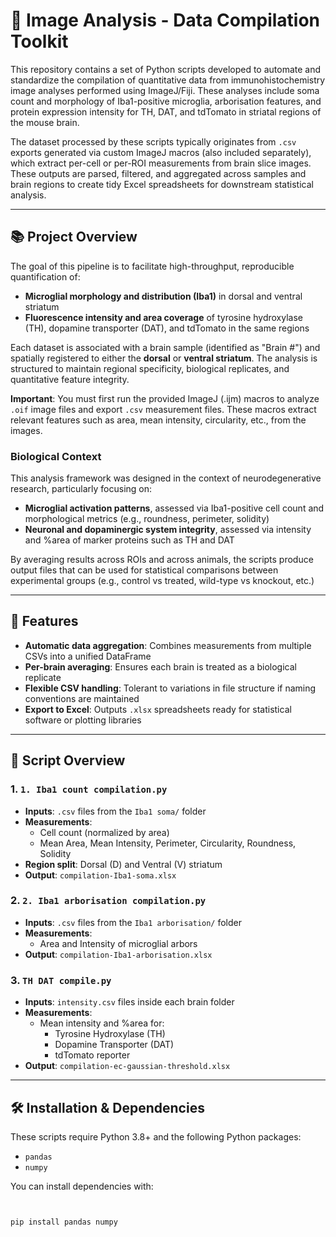 # 🧪 Image Analysis - Data Compilation Toolkit

This repository contains a set of Python scripts developed to automate and standardize the compilation of quantitative data from immunohistochemistry image analyses performed using ImageJ/Fiji. These analyses include soma count and morphology of Iba1-positive microglia, arborisation features, and protein expression intensity for TH, DAT, and tdTomato in striatal regions of the mouse brain.

The dataset processed by these scripts typically originates from `.csv` exports generated via custom ImageJ macros (also included separately), which extract per-cell or per-ROI measurements from brain slice images. These outputs are parsed, filtered, and aggregated across samples and brain regions to create tidy Excel spreadsheets for downstream statistical analysis.

---

## 📚 Project Overview

The goal of this pipeline is to facilitate high-throughput, reproducible quantification of:
- **Microglial morphology and distribution (Iba1)** in dorsal and ventral striatum
- **Fluorescence intensity and area coverage** of tyrosine hydroxylase (TH), dopamine transporter (DAT), and tdTomato in the same regions

Each dataset is associated with a brain sample (identified as "Brain #") and spatially registered to either the **dorsal** or **ventral striatum**. The analysis is structured to maintain regional specificity, biological replicates, and quantitative feature integrity.

**Important**: You must first run the provided ImageJ (.ijm) macros to analyze `.oif` image files and export `.csv` measurement files. These macros extract relevant features such as area, mean intensity, circularity, etc., from the images.

### Biological Context

This analysis framework was designed in the context of neurodegenerative research, particularly focusing on:
- **Microglial activation patterns**, assessed via Iba1-positive cell count and morphological metrics (e.g., roundness, perimeter, solidity)
- **Neuronal and dopaminergic system integrity**, assessed via intensity and %area of marker proteins such as TH and DAT

By averaging results across ROIs and across animals, the scripts produce output files that can be used for statistical comparisons between experimental groups (e.g., control vs treated, wild-type vs knockout, etc.)

---

## 🧩 Features

- **Automatic data aggregation**: Combines measurements from multiple CSVs into a unified DataFrame
- **Per-brain averaging**: Ensures each brain is treated as a biological replicate
- **Flexible CSV handling**: Tolerant to variations in file structure if naming conventions are maintained
- **Export to Excel**: Outputs `.xlsx` spreadsheets ready for statistical software or plotting libraries

---

## 🧪 Script Overview

### 1. `1. Iba1 count compilation.py`
- **Inputs**: `.csv` files from the `Iba1 soma/` folder
- **Measurements**:
  - Cell count (normalized by area)
  - Mean Area, Mean Intensity, Perimeter, Circularity, Roundness, Solidity
- **Region split**: Dorsal (D) and Ventral (V) striatum
- **Output**: `compilation-Iba1-soma.xlsx`

### 2. `2. Iba1 arborisation compilation.py`
- **Inputs**: `.csv` files from the `Iba1 arborisation/` folder
- **Measurements**:
  - Area and Intensity of microglial arbors
- **Output**: `compilation-Iba1-arborisation.xlsx`

### 3. `TH DAT compile.py`
- **Inputs**: `intensity.csv` files inside each brain folder
- **Measurements**:
  - Mean intensity and %area for:
    - Tyrosine Hydroxylase (TH)
    - Dopamine Transporter (DAT)
    - tdTomato reporter
- **Output**: `compilation-ec-gaussian-threshold.xlsx`

---

## 🛠 Installation & Dependencies

These scripts require Python 3.8+ and the following Python packages:

- `pandas`
- `numpy`

You can install dependencies with:

```bash


pip install pandas numpy
